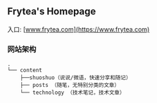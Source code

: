 ## Frytea's Homepage

入口: [www.frytea.com](https://www.frytea.com)

### 网站架构

```
.
└── content
    ├──shuoshuo（说说/微语，快速分享和随记）
    ├── posts （随笔，无特别分类的文章）
    └── technology （技术笔记，技术文章）
 
```


